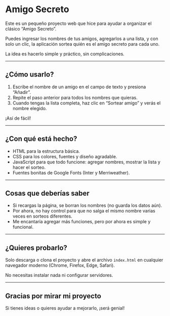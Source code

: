 # Amigo Secreto

Este es un pequeño proyecto web que hice para ayudar a organizar el clásico “Amigo Secreto”.  

Puedes ingresar los nombres de tus amigos, agregarlos a una lista, y con solo un clic, la aplicación sortea quién es el amigo secreto para cada uno.  

La idea es hacerlo simple y práctico, sin complicaciones.

---

## ¿Cómo usarlo?

1. Escribe el nombre de un amigo en el campo de texto y presiona “Añadir”.  
2. Repite el paso anterior para todos los nombres que quieras.  
3. Cuando tengas la lista completa, haz clic en “Sortear amigo” y verás el nombre elegido.  

¡Así de fácil!

---

## ¿Con qué está hecho?

- HTML para la estructura básica.  
- CSS para los colores, fuentes y diseño agradable.  
- JavaScript para que todo funcione: agregar nombres, mostrar la lista y hacer el sorteo.  
- Fuentes bonitas de Google Fonts (Inter y Merriweather).  

---

## Cosas que deberías saber

- Si recargas la página, se borran los nombres (no guarda los datos aún).  
- Por ahora, no hay control para que no salga el mismo nombre varias veces en sorteos diferentes.  
- Me encantaría agregar más funciones, pero por ahora es simple y funcional.  

---

## ¿Quieres probarlo?

Solo descarga o clona el proyecto y abre el archivo `index.html` en cualquier navegador moderno (Chrome, Firefox, Edge, Safari).  

No necesitas instalar nada ni configurar servidores.

---

## Gracias por mirar mi proyecto

Si tienes ideas o quieres ayudar a mejorarlo, ¡será genial!
